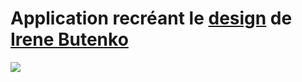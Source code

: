 #  Application recréant le [design](https://www.behance.net/gallery/123286489/DotBank-Mobile-App?tracking_source=search_projects_recommended%7Cmobile%20ux) de [Irene Butenko](https://www.behance.net/ireneb3)

![](https://mir-s3-cdn-cf.behance.net/project_modules/2800_opt_1/4b2e86123286489.60ed30fbb2653.png)

